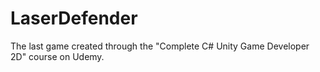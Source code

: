 # LaserDefender

The last game created through the "Complete C# Unity Game Developer 2D" course on Udemy.
